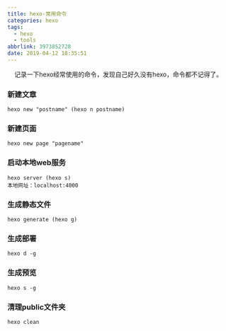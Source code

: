```yaml
---
title: hexo-常用命令
categories: hexo
tags:
  - hexo
  - tools
abbrlink: 3973852728
date: 2019-04-12 18:35:51
---
```


&nbsp;&nbsp;&nbsp;&nbsp;记录一下hexo经常使用的命令，发现自己好久没有hexo，命令都不记得了。

### 新建文章
```
hexo new "postname" (hexo n postname)
```

### 新建页面
```
hexo new page "pagename"
```

### 启动本地web服务
```
hexo server (hexo s)
本地网址：localhost:4000
```
### 生成静态文件
```
hexo generate (hexo g)
```

### 生成部署
```
hexo d -g
```

### 生成预览
```
hexo s -g
```

### 清理public文件夹
```
hexo clean 
```